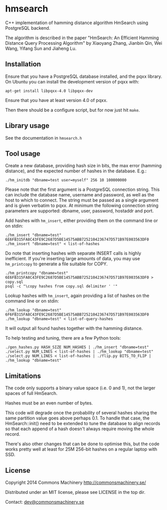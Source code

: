 hmsearch
========

C++ implementation of hamming distance algorithm HmSearch using PostgreSQL
backend.

The algorithm is described in the paper "HmSearch: An Efficient
Hamming Distance Query Processing Algorithm" by Xiaoyang Zhang,
Jianbin Qin, Wei Wang, Yifang Sun and Jiaheng Lu.


Installation
------------

Ensure that you have a PostgreSQL database installed, and the pqxx library.
On Ubuntu you can install the development version of pqxx with:

    apt-get install libpqxx-4.0 libpqxx-dev

Ensure that you have at least version 4.0 of pqxx.

Then there should be a configure script, but for now just hit `make`.


Library usage
-------------

See the documentation in `hmsearch.h`


Tool usage
----------

Create a new database, providing hash size in bits, the max error
(hamming distance), and the expected number of hashes in the
database.  E.g.:

    ./hm_initdb "dbname=test user=myself" 256 10 100000000

Please note that the first argument is a PostgreSQL connection string.
This can include the database name, username and password, as well as
the host to which to connect. The string must be passed as a single
argument and is given verbatim to pqxx. At minimum the following
connection string parameters are supported: dbname, user, password,
hostaddr and port.

Add hashes with `hm_insert`, either providing them on the command line
or on stdin:

    ./hm_insert "dbname=test" 6E6FB315FA8C43FE9C2687D5BE14575ABB7252104236747D571B97E003563DF0
    ./hm_insert "dbname=test" < list-of-hashes

Do note that inserting hashes with separate INSERT calls is highly
inefficient. If you're inserting large amounts of data, you may use
`hm_printcopy` to generate a file suitable for COPY.

    ./hm_printcopy "dbname=test" 6E6FB315FA8C43FE9C2687D5BE14575ABB7252104236747D571B97E003563DF0 > copy.sql
    psql -c "\copy hashes from copy.sql delimiter ' '"

Lookup hashes with `hm_insert`, again providing a list of hashes on
the command line or on stdin:
    
    ./hm_lookup "dbname=test" 6F6FB315FA8C43FE9C2687D5BE14575ABB7252104236747D571B97E003563DF0
    ./hm_lookup "dbname=test" < list-of-query-hashes

It will output all found hashes together with the hamming distance.

To help testing and tuning, there are a few Python tools:

    ./gen_hashes.py HASH_SIZE NUM_HASHES | ./hm_insert "dbname=test"
    ./select.py NUM_LINES < list-of-hashes | ./hm_lookup "dbname=test"
    ./select.py NUM_LINES < list-of-hashes | ./flip.py BITS_TO_FLIP | ./hm_lookup "dbname=test"


Limitations
-----------

The code only supports a binary value space (i.e. 0 and 1), not the
larger spaces of full HmSearch.

Hashes must be an even number of bytes.

This code will degrade once the probability of several hashes sharing
the same partition value goes above perhaps 0.1.  To handle that case,
the HmSearch::init() need to be extended to tune the database to align
records so that each append of a hash doesn't always require moving
the whole record.

There's also other changes that can be done to optimise this, but the
code works pretty well at least for 25M 256-bit hashes on a regular
laptop with SSD.


License
-------

Copyright 2014 Commons Machinery http://commonsmachinery.se/

Distributed under an MIT license, please see LICENSE in the top dir.

Contact: dev@commonsmachinery.se

